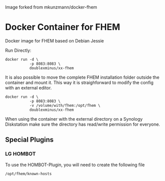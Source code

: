 Image forked from mkunzmann/docker-fhem

# Docker Container for FHEM

Docker image for FHEM based on Debian Jessie

Run Directly:

```
docker run -d \
           -p 8083:8083 \
           doublexminus/xx-fhem
```

It is also possible to move the complete FHEM installation folder outside the container
and mount it. This way it is straighforward to modify the config with an external editor.

```
docker run -d \
           -p 8083:8083 \
           -v /volume/with/fhem:/opt/fhem \
           doublexminus/xx-fhem
```

When using the container with the external directory on a Synology Diskstation make sure the
directory has read/write permission for everyone.

## Special Plugins
### LG HOMBOT
To use the HOMBOT-Plugin, you will need to create the following file
```
/opt/fhem/known-hosts
```
